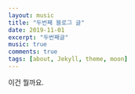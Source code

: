 ```yaml
---
layout: music
title: "두번째 블로그 글"
date: 2019-11-01
excerpt: "두번째글"
music: true
comments: true
tags: [about, Jekyll, theme, moon]
---
```

이건 뭘까요.